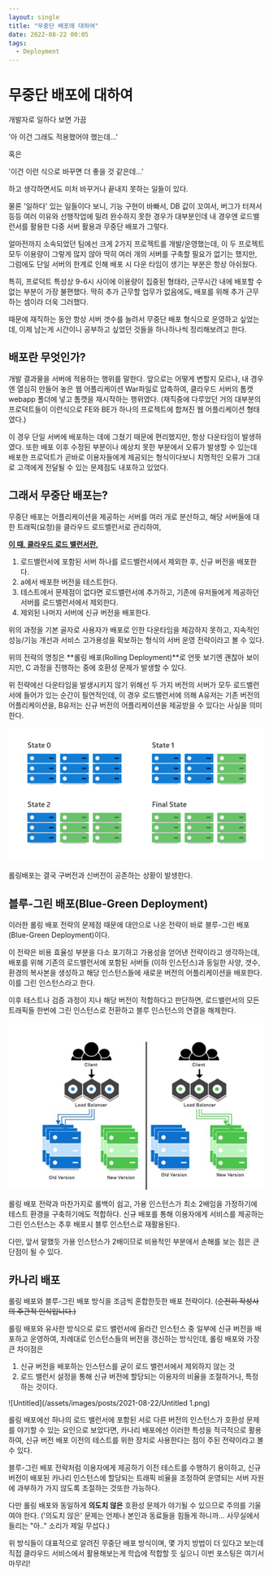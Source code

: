 ```yaml
---
layout: single
title: "무중단 배포에 대하여"
date: 2022-08-22 00:05
tags: 
  - Deployment
---
```


# 무중단 배포에 대하여

개발자로 일하다 보면 가끔 

'아 이건 그래도 적용했어야 했는데...' 

혹은 

'이건 이런 식으로 바꾸면 더 좋을 것 같은데...'

하고 생각하면서도 미처 바꾸거나 끝내지 못하는 일들이 있다.  

물론 '일하다' 있는 일들이다 보니, 기능 구현이 바빠서, DB 값이 꼬여서, 버그가 터져서 등등 여러 이유와 선행작업에 밀려 완수하지 못한 경우가 대부분인데 내 경우엔 로드밸런서를 활용한 다중 서버 활용과 무중단 배포가 그렇다.

얼마전까지 소속되었던 팀에선 크게 2가지 프로젝트를 개발/운영했는데, 이 두 프로젝트 모두 이용량이 그렇게 많지 않아 딱히 여러 개의 서버를 구축할 필요가 없기는 했지만, 그럼에도 단일 서버의 한계로 인해 배포 시 다운 타임이 생기는 부분은 항상 아쉬웠다.

특히, 프로덕트 특성상 9-6시 사이에 이용량이 집중된 형태라,  근무시간 내에 배포할 수 없는 부분이 가장 불편했다. 딱히 추가 근무할 업무가 없음에도, 배포를 위해 추가 근무하는 셈이라 더욱 그러했다.

때문에 재직하는 동안 항상 서버 갯수를 늘려서 무중단 배포 형식으로 운영하고 싶었는데, 이제 남는게 시간이니 공부하고 싶었던 것들을 하나하나씩 정리해보려고 한다.

## 배포란 무엇인가?

개발 결과물을 서버에 적용하는 행위를 말한다. 앞으로는 어떻게 변할지 모르나, 내 경우엔 열심히 만들어 놓은 웹 어플리케이션 War파일로 압축하여, 클라우드 서버의 톰캣 webapp 폴더에 넣고 톰캣을 재시작하는 행위였다. (재직중에 다루었던 거의 대부분의 프로덕트들이 이런식으로 FE와 BE가 하나의 프로젝트에 합쳐진 웹 어플리케이션 형태였다.) 

이 경우 단일 서버에 배포하는 데에 그쳤기 때문에 편리했지만, 항상 다운타임이 발생하였다. 또한 배포 이후 수정된 부분이나 예상치 못한 부분에서 오류가 발생할 수 있는데 배포한 프로덕트가 곧바로 이용자들에게 제공되는 형식이다보니 치명적인 오류가 그대로 고객에게 전달될 수 있는 문제점도 내포하고 있었다.

## 그래서 무중단 배포는?

 무중단 배포는 어플리케이션을 제공하는 서버를 여러 개로 분산하고, 해당 서버들에 대한 트래픽(요청)을 클라우드 로드밸런서로 관리하여, 

[**이 때, 클라우드 로드 밸런서란,** ](_posts/2021-08-22-Load_Balancer.md)

1. 로드밸런서에 포함된 서버 하나를 로드밸런서에서 제외한 후, 신규 버전을 배포한다.
2. a에서 배포한 버전을 테스트한다.
3. 테스트에서 문제점이 없다면 로드밸런서에 추가하고, 기존에 유저들에게 제공하던 서버를 로드밸런서에서 제외한다.
4. 제외된 나머지 서버에 신규 버전을 배포한다.

위의 과정을 기본 골자로 사용자가 배포로 인한 다운타임을 체감하지 못하고, 지속적인 성능/기능 개선과 서비스 고가용성을 확보하는 형식의 서버 운영 전략이라고 볼 수 있다.  

위의 전략의 명칭은 **롤링 배포(Rolling Deployment)**로 언뜻 보기엔 괜찮아 보이지만, C 과정을 진행하는 중에 호환성 문제가 발생할 수 있다. 

위 전략에선 다운타임을 발생시키지 않기 위해선 두 가지 버전의 서버가 모두 로드밸런서에 들어가 있는 순간이 필연적인데, 이 경우 로드밸런서에 의해 A유저는 기존 버전의 어플리케이션을, B유저는 신규 버전의 어플리케이션을 제공받을 수 있다는 사실을 의미한다.

![Untitled](/assets/images/posts/2021-08-22/Untitled.png)

롤링배포는 결국 구버전과 신버전이 공존하는 상황이 발생한다.

## 블루-그린 배포(Blue-Green Deployment)

 이러한 롤링 배포 전략의 문제점 때문에 대안으로 나온 전략이 바로 블루-그린 배포(Blue-Green Deployment)이다. 

이 전략은 비용 효율성 부분을 다소 포기하고 가용성을 얻어낸 전략이라고 생각하는데, 배포를 위해 기존의 로드밸런서에 포함된 서버들 (이하 인스턴스)과 동일한 사양, 갯수, 환경의 복사본을 생성하고 해당 인스턴스들에 새로운 버전의 어플리케이션을 배포한다.  이를 그린 인스턴스라고 한다.

 이후 테스트나 검증 과정이 지나 해당 버전이 적합하다고 판단하면, 로드밸런서의 모든 트래픽들 한번에 그린 인스턴스로 전환하고 블루 인스턴스의 연결을 해제한다. 

![화면 캡처 2021-08-21 232143.jpg](/assets/images/posts/2021-08-22/화면_캡처_2021-08-21_232143.jpg)

  롤링 배포 전략과 마찬가지로 롤백이 쉽고, 가용 인스턴스가 최소 2배임을 가정하기에 테스트 환경을 구축하기에도 적합하다. 신규 배포를 통해 이용자에게 서비스를 제공하는 그린 인스턴스는 추후 배포시 블루 인스턴스로 재활용된다.

 다만, 앞서 말했듯 가용 인스턴스가 2배이므로 비용적인 부분에서 손해를 보는 점은 큰 단점이 될 수 있다. 

## 카나리 배포

 롤링 배포와 블루-그린 배포 방식을 조금씩 혼합한듯한 배포 전략이다. (~~순전히 작성사의 주관적 인식입니다.)~~ 

롤링 배포와 유사한 방식으로 로드 밸런서에 올라간 인스턴스 중 일부에 신규 버전을 배포하고 운영하여, 차례대로 인스턴스들의 버전을 갱신하는 방식인데, 롤링 배포와 가장 큰 차이점은 

1. 신규 버전을 배포하는 인스턴스를 굳이 로드 밸런서에서 제외하지 않는 것
2. 로드 밸런서 설정을 통해 신규 버전에 할당되는 이용자의 비율을 조절하거나, 특정하는 것이다.

![Untitled](/assets/images/posts/2021-08-22/Untitled 1.png)

롤링 배포에선 하나의 로드 밸런서에 포함된 서로 다른 버전의 인스턴스가 호환성 문제를 야기할 수 있는 요인으로 보았다면, 카나리 배포에선 이러한 특성을 적극적으로 활용하여, 신규 버전 배포 이전의 테스트를 위한 장치로 사용한다는 점이 주된 전략이라고 볼 수 있다.

 블루-그린 배포 전략처럼 이용자에게 제공하기 이전 테스트를 수행하기 용이하고, 신규 버전이 배포된 카나리 인스턴스에 할당되는 트래픽 비율을 조정하여 운영되는 서버 자원에 과부하가 가지 않도록 조절하는 것또한 가능하다.

 다만 롤링 배포와 동일하게 **의도치 않은** 호환성 문제가 야기될 수 있으므로 주의를 기울여야 한다. ('의도치 않은' 문제는 언제나 본인과 동료들을 힘들게 하니까... 사무실에서 들리는 "아.." 소리가 제일 무섭다.)

위 방식들이 대표적으로 알려진 무중단 배포 방식이며, 몇 가지 방법이 더 있다고 보는데 직접 클라우드 서비스에서 활용해보는게 학습에 적합할 듯 싶으니 이번 포스팅은 여기서 마무리!
